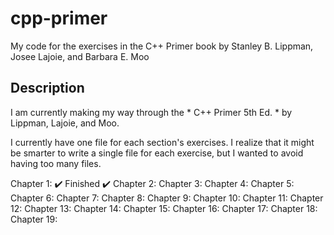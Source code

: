 # cpp-primer
My code for the exercises in the C++ Primer book by Stanley B. Lippman, Josee Lajoie, and Barbara E. Moo

## Description
I am currently making my way through the * C++ Primer 5th Ed. * by Lippman, Lajoie, and Moo.

I currently have one file for each section's exercises. I realize that it might be smarter to write a single file for each exercise, but I wanted to avoid having too many files.

Chapter 1: ✔️ Finished ✔️
Chapter 2:
Chapter 3:
Chapter 4:
Chapter 5:
Chapter 6:
Chapter 7:
Chapter 8:
Chapter 9:
Chapter 10:
Chapter 11:
Chapter 12:
Chapter 13:
Chapter 14:
Chapter 15:
Chapter 16:
Chapter 17:
Chapter 18:
Chapter 19:
